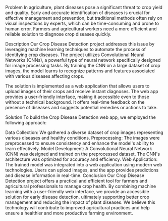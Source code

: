 Problem
In agriculture, plant diseases pose a significant threat to crop yield and quality. Early and accurate identification of diseases is crucial for effective management and prevention, but traditional methods often rely on visual inspections by experts, which can be time-consuming and prone to human error. Farmers and agricultural workers need a more efficient and reliable solution to diagnose crop diseases quickly.

Description
Our Crop Disease Detection project addresses this issue by leveraging machine learning techniques to automate the process of identifying crop diseases. The project utilizes Convolutional Neural Networks (CNNs), a powerful type of neural network specifically designed for image processing tasks. By training the CNN on a large dataset of crop images, the model learns to recognize patterns and features associated with various diseases affecting crops.

The solution is implemented as a web application that allows users to upload images of their crops and receive instant diagnoses. The web app provides a user-friendly interface, making it accessible even to those without a technical background. It offers real-time feedback on the presence of diseases and suggests potential remedies or actions to take.

Solution
To build the Crop Disease Detection web app, we employed the following approach:

Data Collection: We gathered a diverse dataset of crop images representing various diseases and healthy conditions.
Preprocessing: The images were preprocessed to ensure consistency and enhance the model's ability to learn effectively.
Model Development: A Convolutional Neural Network (CNN) was designed and trained on the preprocessed dataset. The CNN's architecture was optimized for accuracy and efficiency.
Web Application: The trained model was integrated into a web application using modern web technologies. Users can upload images, and the app provides predictions and disease information in real-time.
Conclusion
Our Crop Disease Detection project offers a practical and efficient tool for farmers and agricultural professionals to manage crop health. By combining machine learning with a user-friendly web interface, we provide an accessible solution for early disease detection, ultimately supporting better crop management and reducing the impact of plant diseases. We believe this technology will contribute to improved agricultural practices and help ensure a healthier and more productive farming environment.
